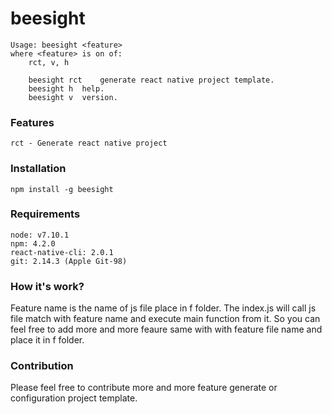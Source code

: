 # beesight
```
Usage: beesight <feature>
where <feature> is on of:
	rct, v, h

	beesight rct	generate react native project template.
	beesight h	help.
	beesight v	version.
```

### Features

```
rct - Generate react native project
```

### Installation
`npm install -g beesight`

### Requirements
```
node: v7.10.1
npm: 4.2.0
react-native-cli: 2.0.1
git: 2.14.3 (Apple Git-98)
```

### How it's work?

Feature name is the name of js file place in f folder. The index.js will call js file match with feature name and execute main function from it. So you can feel free to add more and more feaure same with with feature file name and place it in f folder.

### Contribution

Please feel free to contribute more and more feature generate or configuration project template.